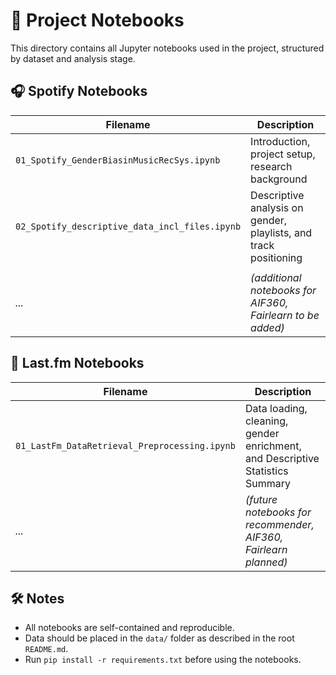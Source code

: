 # 📓 Project Notebooks

This directory contains all Jupyter notebooks used in the project, structured by dataset and analysis stage.

## 🎧 Spotify Notebooks

| Filename                                     | Description                                                                 |
|---------------------------------------------|-----------------------------------------------------------------------------|
| `01_Spotify_GenderBiasinMusicRecSys.ipynb`  | Introduction, project setup, research background                           |
| `02_Spotify_descriptive_data_incl_files.ipynb` | Descriptive analysis on gender, playlists, and track positioning         |
|       | |
| _..._                                       | *(additional notebooks for AIF360, Fairlearn to be added)*                 |

## 🎵 Last.fm Notebooks

| Filename                                       | Description                                                              |
|-----------------------------------------------|--------------------------------------------------------------------------|
| `01_LastFm_DataRetrieval_Preprocessing.ipynb` | Data loading, cleaning, gender enrichment, and Descriptive Statistics Summary|
| _..._                                         | *(future notebooks for recommender, AIF360, Fairlearn planned)*          |

## 🛠️ Notes
- All notebooks are self-contained and reproducible.
- Data should be placed in the `data/` folder as described in the root `README.md`.
- Run `pip install -r requirements.txt` before using the notebooks.
